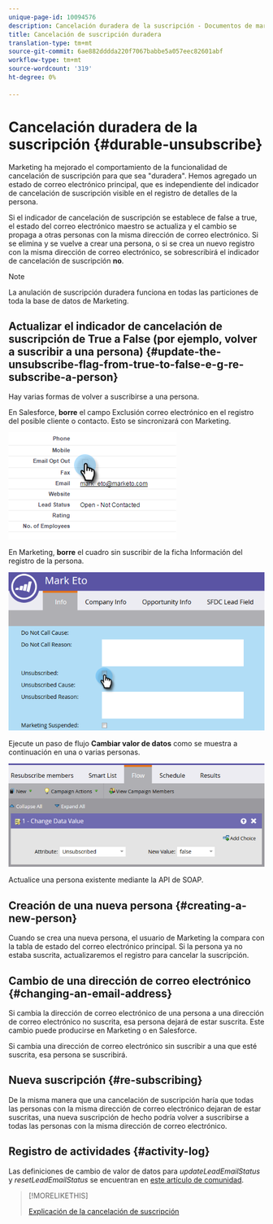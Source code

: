 ```yaml
---
unique-page-id: 10094576
description: Cancelación duradera de la suscripción - Documentos de marketing - Documentación del producto
title: Cancelación de suscripción duradera
translation-type: tm+mt
source-git-commit: 6ae882dddda220f7067babbe5a057eec82601abf
workflow-type: tm+mt
source-wordcount: '319'
ht-degree: 0%

---
```



# Cancelación duradera de la suscripción {#durable-unsubscribe}

Marketing ha mejorado el comportamiento de la funcionalidad de cancelación de suscripción para que sea &quot;duradera&quot;. Hemos agregado un estado de correo electrónico principal, que es independiente del indicador de cancelación de suscripción visible en el registro de detalles de la persona.

Si el indicador de cancelación de suscripción se establece de false a true, el estado del correo electrónico maestro se actualiza y el cambio se propaga a otras personas con la misma dirección de correo electrónico. Si se elimina y se vuelve a crear una persona, o si se crea un nuevo registro con la misma dirección de correo electrónico, se sobrescribirá el indicador de cancelación de suscripción **no**.

>[!NOTE]
>
>La anulación de suscripción duradera funciona en todas las particiones de toda la base de datos de Marketing.

## Actualizar el indicador de cancelación de suscripción de True a False (por ejemplo, volver a suscribir a una persona) {#update-the-unsubscribe-flag-from-true-to-false-e-g-re-subscribe-a-person}

Hay varias formas de volver a suscribirse a una persona.

En Salesforce, **borre** el campo Exclusión correo electrónico en el registro del posible cliente o contacto. Esto se sincronizará con Marketing.

![](assets/one.png)

En Marketing, **borre** el cuadro sin suscribir de la ficha Información del registro de la persona.

![](assets/two.png)

Ejecute un paso de flujo **Cambiar valor de datos** como se muestra a continuación en una o varias personas.

![](assets/three.png)

Actualice una persona existente mediante la API de SOAP.

## Creación de una nueva persona {#creating-a-new-person}

Cuando se crea una nueva persona, el usuario de Marketing la compara con la tabla de estado del correo electrónico principal. Si la persona ya no estaba suscrita, actualizaremos el registro para cancelar la suscripción.

## Cambio de una dirección de correo electrónico {#changing-an-email-address}

Si cambia la dirección de correo electrónico de una persona a una dirección de correo electrónico no suscrita, esa persona dejará de estar suscrita. Este cambio puede producirse en Marketing o en Salesforce.

Si cambia una dirección de correo electrónico sin suscribir a una que esté suscrita, esa persona se suscribirá.

## Nueva suscripción {#re-subscribing}

De la misma manera que una cancelación de suscripción haría que todas las personas con la misma dirección de correo electrónico dejaran de estar suscritas, una nueva suscripción de hecho podría volver a suscribirse a todas las personas con la misma dirección de correo electrónico.

## Registro de actividades {#activity-log}

Las definiciones de cambio de valor de datos para _updateLeadEmailStatus_ y _resetLeadEmailStatus_ se encuentran en [este artículo de comunidad](https://nation.marketo.com/t5/Knowledgebase/Durable-Unsubscribe-Activity-Log/ta-p/252688).

>[!MORELIKETHIS]
>
>[Explicación de la cancelación de suscripción](/help/marketo/product-docs/email-marketing/deliverability/understanding-unsubscribe.md)
